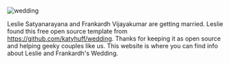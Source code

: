 ![wedding](/images/wedding_sticker.png?raw=true "Merging")

Leslie Satyanarayana and Frankardh Vijayakumar are getting married. Leslie found this free open source template from https://github.com/katyhuff/wedding.
Thanks for keeping it as open source and helping geeky couples like us. This website is where you can find info about Leslie and Frankardh's Wedding.



